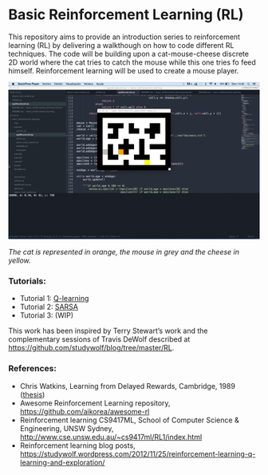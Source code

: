 Basic Reinforcement Learning (RL)
============================

This repository aims to provide an introduction series to reinforcement learning (RL) by delivering a walkthough on how to code different RL techniques. The code will be building upon a cat-mouse-cheese discrete 2D world where the cat tries to catch the mouse while this one tries fo feed himself. Reinforcement learning will be used to create a mouse player.

![](img/rl_qlearning_1.gif)

*The cat is represented in orange, the mouse in grey and the cheese in yellow.*

### Tutorials:
- Tutorial 1: [Q-learning](tutorial1/README.md)
- Tutorial 2: [SARSA](tutorial2/README.md)
- Tutorial 3: (WIP)

This work has been inspired by Terry Stewart’s work and the complementary sessions of Travis DeWolf described at https://github.com/studywolf/blog/tree/master/RL.

### References:
- Chris Watkins, Learning from Delayed Rewards, Cambridge, 1989 ([thesis](http://www.cs.rhul.ac.uk/home/chrisw/new_thesis.pdf))
- Awesome Reinforcement Learning repository, https://github.com/aikorea/awesome-rl
- Reinforcement learning CS9417ML, School of Computer Science & Engineering, UNSW Sydney, http://www.cse.unsw.edu.au/~cs9417ml/RL1/index.html
- Reinforcement learning blog posts, https://studywolf.wordpress.com/2012/11/25/reinforcement-learning-q-learning-and-exploration/

